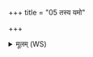 +++
title = "05 तस्य यमो"

+++
<details><summary>मूलम् (WS)</summary>

तस्य यमो वैवस्वतो वत्स आसीद्रजतपात्रं पात्रम् ॥ ६ ॥
</details>